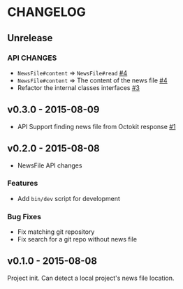 # CHANGELOG

## Unrelease

### API CHANGES

- `NewsFile#content` => `NewsFile#read` [#4](https://github.com/jollygoodcode/whatsnew/pull/4)
- `NewsFile#content` => The content of the news file [#4](https://github.com/jollygoodcode/whatsnew/pull/4)
- Refactor the internal classes interfaces [#3](https://github.com/jollygoodcode/whatsnew/pull/3)

## v0.3.0 - 2015-08-09

- API Support finding news file from Octokit response [#1](https://github.com/jollygoodcode/whatsnew/pull/1)

## v0.2.0 - 2015-08-08

- NewsFile API changes

### Features

- Add `bin/dev` script for development

### Bug Fixes

- Fix matching git repository
- Fix search for a git repo without news file

## v0.1.0 - 2015-08-08

Project init. Can detect a local project's news file location.
